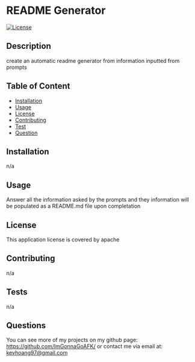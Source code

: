 # README Generator

[![License](https://img.shields.io/badge/License-Apache_2.0-blue.svg)](https://opensource.org/licenses/Apache-2.0)
## Description
create an automatic readme generator from information inputted from prompts 

## Table of Content
- [Installation](#installation)
- [Usage](#usage)
- [License](#license)
- [Contributing](#contributing)
- [Test](#tests)
- [Question](#questions)

## Installation
n/a

## Usage
Answer all the information asked by the prompts and they information will be populated as a README.md file upon completation

## License
This application license is covered by apache

## Contributing
n/a

## Tests
n/a

## Questions
You can see more of my projects on my github page: https://github.com/ImGonnaGoAFK/
or contact me via email at: kevhoang97@gmail.com
